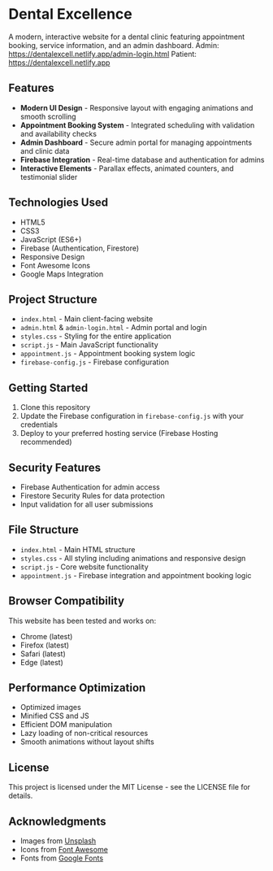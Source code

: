 # Dental Excellence

A modern, interactive website for a dental clinic featuring appointment booking, service information, and an admin dashboard.
Admin: https://dentalexcell.netlify.app/admin-login.html
Patient: https://dentalexcell.netlify.app
## Features

- **Modern UI Design** - Responsive layout with engaging animations and smooth scrolling
- **Appointment Booking System** - Integrated scheduling with validation and availability checks
- **Admin Dashboard** - Secure admin portal for managing appointments and clinic data
- **Firebase Integration** - Real-time database and authentication for admins
- **Interactive Elements** - Parallax effects, animated counters, and testimonial slider

## Technologies Used

- HTML5
- CSS3
- JavaScript (ES6+)
- Firebase (Authentication, Firestore)
- Responsive Design
- Font Awesome Icons
- Google Maps Integration

## Project Structure

- `index.html` - Main client-facing website
- `admin.html` & `admin-login.html` - Admin portal and login
- `styles.css` - Styling for the entire application
- `script.js` - Main JavaScript functionality
- `appointment.js` - Appointment booking system logic
- `firebase-config.js` - Firebase configuration

## Getting Started

1. Clone this repository
2. Update the Firebase configuration in `firebase-config.js` with your credentials
3. Deploy to your preferred hosting service (Firebase Hosting recommended)

## Security Features

- Firebase Authentication for admin access
- Firestore Security Rules for data protection
- Input validation for all user submissions

## File Structure

- `index.html` - Main HTML structure
- `styles.css` - All styling including animations and responsive design
- `script.js` - Core website functionality
- `appointment.js` - Firebase integration and appointment booking logic

## Browser Compatibility

This website has been tested and works on:
- Chrome (latest)
- Firefox (latest)
- Safari (latest)
- Edge (latest)

## Performance Optimization

- Optimized images
- Minified CSS and JS
- Efficient DOM manipulation
- Lazy loading of non-critical resources
- Smooth animations without layout shifts

## License

This project is licensed under the MIT License - see the LICENSE file for details.

## Acknowledgments

- Images from [Unsplash](https://unsplash.com/)
- Icons from [Font Awesome](https://fontawesome.com/)
- Fonts from [Google Fonts](https://fonts.google.com/) 
